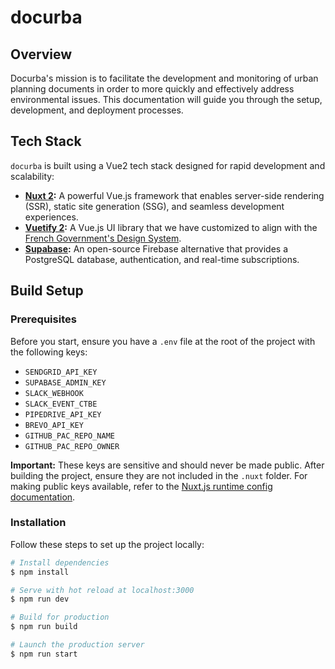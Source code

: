 # docurba

## Overview

Docurba's mission is to facilitate the development and monitoring of urban planning documents in order to more quickly and effectively address environmental issues. This documentation will guide you through the setup, development, and deployment processes.

## Tech Stack

`docurba` is built using a Vue2 tech stack designed for rapid development and scalability:

- **[Nuxt 2](https://v2.nuxt.com/):** A powerful Vue.js framework that enables server-side rendering (SSR), static site generation (SSG), and seamless development experiences.
- **[Vuetify 2](https://vuetifyjs.com/en/):** A Vue.js UI library that we have customized to align with the [French Government's Design System](https://www.systeme-de-design.gouv.fr/).
- **[Supabase](https://supabase.com/docs):** An open-source Firebase alternative that provides a PostgreSQL database, authentication, and real-time subscriptions.

## Build Setup

### Prerequisites

Before you start, ensure you have a `.env` file at the root of the project with the following keys:

- `SENDGRID_API_KEY`
- `SUPABASE_ADMIN_KEY`
- `SLACK_WEBHOOK`
- `SLACK_EVENT_CTBE`
- `PIPEDRIVE_API_KEY`
- `BREVO_API_KEY`
- `GITHUB_PAC_REPO_NAME`
- `GITHUB_PAC_REPO_OWNER`

**Important:** These keys are sensitive and should never be made public. After building the project, ensure they are not included in the `.nuxt` folder. For making public keys available, refer to the [Nuxt.js runtime config documentation](https://nuxtjs.org/tutorials/moving-from-nuxtjs-dotenv-to-runtime-config/#introducing-the-nuxt-runtime-config).

### Installation

Follow these steps to set up the project locally:

```bash
# Install dependencies
$ npm install

# Serve with hot reload at localhost:3000
$ npm run dev

# Build for production
$ npm run build

# Launch the production server
$ npm run start
